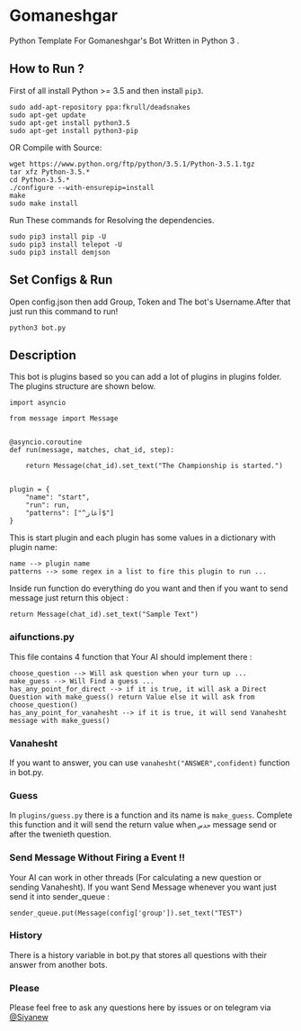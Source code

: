 # Gomaneshgar
Python Template For Gomaneshgar's Bot Written in Python 3 .

## How to Run ?
First of all install Python >= 3.5 and then install `pip3`.
```
sudo add-apt-repository ppa:fkrull/deadsnakes
sudo apt-get update
sudo apt-get install python3.5
sudo apt-get install python3-pip
```
OR Compile with Source:
```
wget https://www.python.org/ftp/python/3.5.1/Python-3.5.1.tgz
tar xfz Python-3.5.*
cd Python-3.5.*
./configure --with-ensurepip=install
make
sudo make install
```
Run These commands for Resolving the dependencies.

```
sudo pip3 install pip -U
sudo pip3 install telepot -U
sudo pip3 install demjson
```

## Set Configs & Run
Open config.json then add Group, Token and The bot's Username.After that just run this command to run!
```
python3 bot.py
```

## Description
This bot is plugins based so you can add a lot of plugins in plugins folder. The plugins structure are shown below.

```
import asyncio

from message import Message


@asyncio.coroutine
def run(message, matches, chat_id, step):
     
    return Message(chat_id).set_text("The Championship is started.")


plugin = {
    "name": "start",
    "run": run,
    "patterns": ["^آغاز$"]
}
```

This is start plugin and each plugin has some values in a dictionary with plugin name:
```
name --> plugin name 
patterns --> some regex in a list to fire this plugin to run ...
```
Inside run function do everything do you want and then if you want to send message just return this object :
```
return Message(chat_id).set_text("Sample Text")
```
### aifunctions.py
This file contains 4 function that Your AI should implement there :
```
choose_question --> Will ask question when your turn up ...
make_guess --> Will Find a guess ...
has_any_point_for_direct --> if it is true, it will ask a Direct Question with make_guess() return Value else it will ask from choose_question()
has_any_point_for_vanahesht --> if it is true, it will send Vanahesht message with make_guess()
```
### Vanahesht
If you want to answer, you can use `vanahesht("ANSWER",confident)` function in bot.py.

### Guess
In `plugins/guess.py` there is a function and its name is `make_guess`. Complete this function and it will send the return value when `حدس` message send or after the twenieth question. 

### Send Message Without Firing a Event !!
Your AI can work in other threads (For calculating a new question or sending Vanahesht). If you want Send Message whenever you want just send it into sender_queue :
```
sender_queue.put(Message(config['group']).set_text("TEST")
```

### History
There is a history variable in bot.py that stores all questions with their answer from another bots.

### Please
Please feel free to ask any questions here by issues or on telegram via [@Siyanew](https://t.me/siyanew/)
